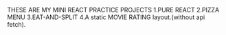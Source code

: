 THESE ARE MY MINI REACT PRACTICE PROJECTS 
1.PURE REACT
2.PIZZA MENU
3.EAT-AND-SPLIT
4.A static MOVIE RATING layout.(without api fetch).
